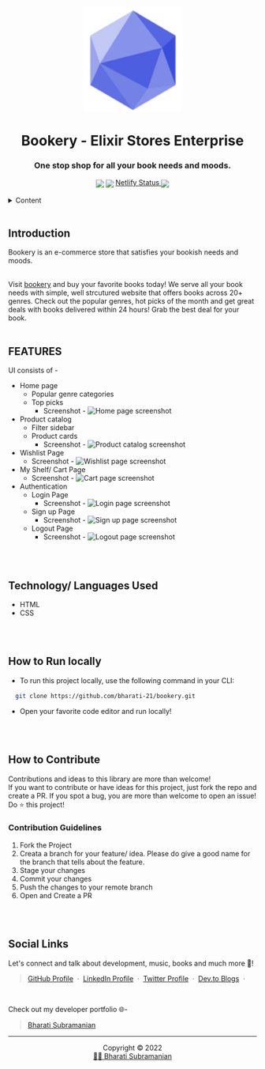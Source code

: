 <h1 align="center">
  <br />
  <a href="https://elixir-stores.netlify.app/">
      <img src="https://github.com/bharati-21/elixir-ui/blob/9e0021ca0eb8952f6bf408d9f2a119439ac359a2/logo-assets/elixir-logo.png" alt="Elixir UI" width="200"></a>
  <br />
  <br />
  Bookery - Elixir Stores Enterprise
</h1>
<h3 align="center">
    One stop shop for all your book needs and moods.
</h3>

<div align="center">
<img src="https://img.shields.io/badge/version-v1-green" align="center"/>
<img src="https://img.shields.io/badge/label-open--source-blue" align="center"/>
    <a href="https://app.netlify.com/sites/elixir-stores/deploys" align="center">
        Netlify Status
        <img src="https://api.netlify.com/api/v1/badges/8b083945-912e-4f2d-90fd-9f8bcf06aeee/deploy-status" align="center"/>
    </a>
</div>
<br />

<!-- TABLE OF CONTENTS -->
<details>
    <summary>Content</summary>
    <ol>
        <li><a href="#introduction">Introduction</a></li>
        <li><a href="#features">Features</a></li>
        <li><a href="#technology-languages-used">Technology/ Languages Used</a></li>
        <li><a href="#how-lto-run-locally">How to Run Locally</a></li>
        <li><a href="#how-to-contribute">How to Contribute</a></li>
        <li><a href="#social-links">Social Links</a></li>
    </ol>
</details>

<br />

<!-- Project Introduction -->
## **Introduction**
<p>
    Bookery is an e-commerce store that satisfies your bookish needs and moods. 
</p>
<br />
Visit <a href="https://elixir-stores.netlify.app/">bookery</a> and buy your favorite books today! We serve all your book needs with simple, well strcutured website that offers books across 20+ genres. Check out the popular genres, hot picks of the month and get great deals with books delivered within 24 hours! Grab the best deal for your book. 

<br />
<br />
<!-- FEATURES -->

## **FEATURES**

UI consists of -
- Home page
  - Popular genre categories
  - Top picks
    - Screenshot - ![Home page screenshot](https://user-images.githubusercontent.com/51514137/154982732-24468f1d-2845-416e-9339-38bcadd43012.png)
- Product catalog
  - Filter sidebar
  - Product cards
    - Screenshot - ![Product catalog screenshot](https://user-images.githubusercontent.com/51514137/154982838-95c3ab8e-c149-4d21-8895-8e4cd25ef04c.png)
- Wishlist Page
    - Screenshot - ![Wishlist page screenshot](https://user-images.githubusercontent.com/51514137/154982965-7d5d4c2f-352f-4157-ab7a-f5d0d39bed7f.png)
- My Shelf/ Cart Page
    - Screenshot -  ![Cart page screenshot](https://user-images.githubusercontent.com/51514137/154983104-b4825f63-33af-4e5b-a347-57abfa532bcf.png)
- Authentication
  - Login Page
    - Screenshot - ![Login page screenshot](https://user-images.githubusercontent.com/51514137/154983214-ffee27d7-aadd-4234-a5b7-81be16c00275.png)
  - Sign up Page
    - Screenshot - ![Sign up page screenshot](https://user-images.githubusercontent.com/51514137/154983419-0451f557-4a30-481c-9f0f-6869fe131a28.png)
  - Logout Page
    - Screenshot - ![Logout page screenshot](https://user-images.githubusercontent.com/51514137/154983490-a17ba449-1a8a-4e8a-b78f-ba73340148c4.png)


<br />
<br />
<!-- BUILT WITH -->

## **Technology/ Languages Used**

- HTML
- CSS

<br />
<br />
<!-- HOW TO RUN LOCALLY -->

## **How to Run locally**
- To run this project locally, use the following command in your CLI:

```bash
  git clone https://github.com/bharati-21/bookery.git
```
- Open your favorite code editor and run locally!

<br />
<br />
<!-- CONTRIBUTING -->

## **How to Contribute**

Contributions and ideas to this library are more than welcome! <br />
If you want to contribute or have ideas for this project, just fork the repo and create a PR. If you spot a bug, you are more than welcome to open an issue! Do ⭐ this project! 

### Contribution Guidelines
1. Fork the Project
2. Creata a branch for your feature/ idea. Please do give a good name for the branch that tells about the feature.
3. Stage your changes
4. Commit your changes
5. Push the changes to your remote branch
6. Open and Create a PR

<br />
<br />
<!-- SOCIAL LINKS -->

## **Social Links**
Let's connect and talk about development, music, books and much more 🌠! 
> [GitHub Profile](https://github.com/bharati-21) &nbsp;&middot;&nbsp; 
> [LinkedIn Profile](https://www.linkedin.com/in/bharati-subramanian-29734b152/) &nbsp;&middot;&nbsp;
> [Twitter Profile](https://twitter.com/_girlwhocodes) &nbsp;&middot;&nbsp;
> [Dev.to Blogs](https://dev.to/bharati21) &nbsp;&middot;&nbsp;

<br />

Check out my developer portfolio 🌐-
> [Bharati Subramanian](https://bharati-21.github.io/) 

<hr />
<p align="center">Copyright &copy; 2022 
  <br />
  <a href="https://bharati-21.github.io/">👩‍💻 Bharati Subramanian</a>
</p>
